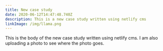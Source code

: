 ```yaml
---
title: New case study
date: 2020-06-12T14:47:48.740Z
description: This is a new case study written using netlify cms
linkImage: /img/llama.png
---
```

This is the body of the new case study written using netlify cms. I am also uploading a photo to see where the photo goes.